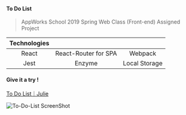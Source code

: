 #### To Do List

> AppWorks School 2019 Spring Web Class (Front-end) Assigned Project

| Technologies |      <!-- -->        |     <!-- -->    |
|:------------:|:--------------------:|:---------------:|
| React        | React-Router for SPA | Webpack         |
| Jest         | Enzyme               | Local Storage   |

#### Give it a try !
[To Do List｜Julie](https://julieliao.github.io/To-Do-List)

![To-Do-List ScreenShot](https://raw.github.com/julieliao/To-Do-List/master/sample.png)